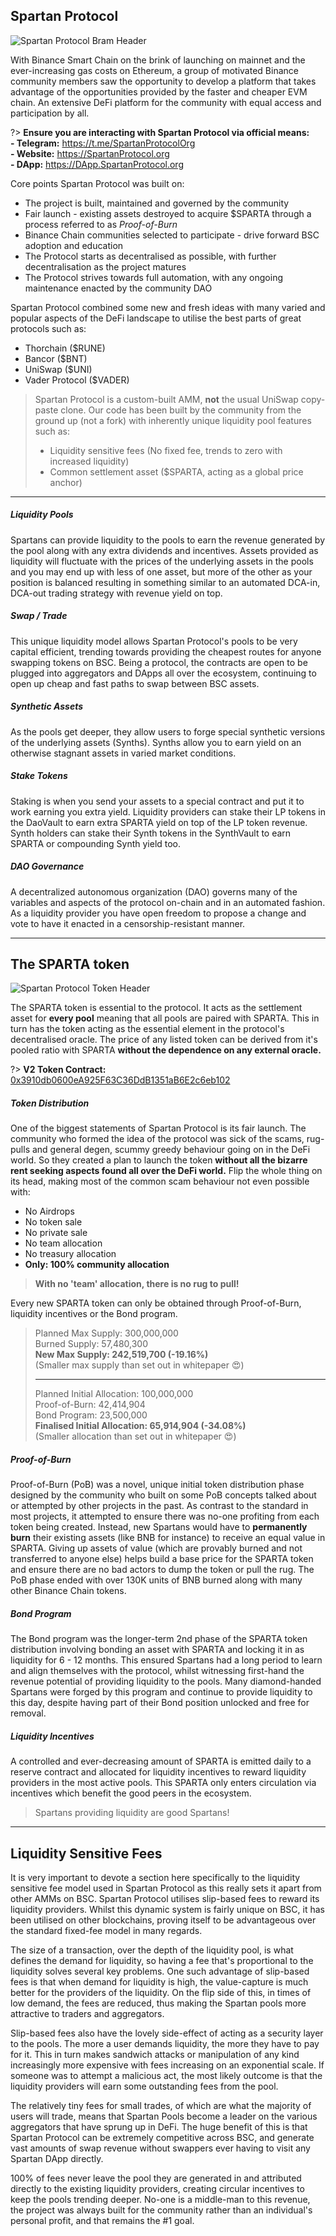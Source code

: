 ## Spartan Protocol

![Spartan Protocol Bram Header](/_media/BramHeader.png)

With Binance Smart Chain on the brink of launching on mainnet and the ever-increasing gas costs on Ethereum, a group of motivated Binance community members saw the opportunity to develop a platform that takes advantage of the opportunities provided by the faster and cheaper EVM chain. An extensive DeFi platform for the community with equal access and participation by all.

?> **Ensure you are interacting with Spartan Protocol via official means:**  
**- Telegram:** https://t.me/SpartanProtocolOrg  
**- Website:** https://SpartanProtocol.org  
**- DApp:** https://DApp.SpartanProtocol.org  

Core points Spartan Protocol was built on:

- The project is built, maintained and governed by the community
- Fair launch - existing assets destroyed to acquire $SPARTA through a process referred to as _Proof-of-Burn_
- Binance Chain communities selected to participate - drive forward BSC adoption and education
- The Protocol starts as decentralised as possible, with further decentralisation as the project matures
- The Protocol strives towards full automation, with any ongoing maintenance enacted by the community DAO

Spartan Protocol combined some new and fresh ideas with many varied and popular aspects of the DeFi landscape to utilise the best parts of great protocols such as:

- Thorchain ($RUNE)
- Bancor ($BNT)
- UniSwap ($UNI)
- Vader Protocol ($VADER)

> Spartan Protocol is a custom-built AMM, **not** the usual UniSwap copy-paste clone. Our code has been built by the community from the ground up (not a fork) with inherently unique liquidity pool features such as:
>
> - Liquidity sensitive fees (No fixed fee, trends to zero with increased liquidity)
> - Common settlement asset ($SPARTA, acting as a global price anchor)

---

##### Liquidity Pools

Spartans can provide liquidity to the pools to earn the revenue generated by the pool along with any extra dividends and incentives. Assets provided as liquidity will fluctuate with the prices of the underlying assets in the pools and you may end up with less of one asset, but more of the other as your position is balanced resulting in something similar to an automated DCA-in, DCA-out trading strategy with revenue yield on top.

##### Swap / Trade

This unique liquidity model allows Spartan Protocol's pools to be very capital efficient, trending towards providing the cheapest routes for anyone swapping tokens on BSC. Being a protocol, the contracts are open to be plugged into aggregators and DApps all over the ecosystem, continuing to open up cheap and fast paths to swap between BSC assets.

##### Synthetic Assets

As the pools get deeper, they allow users to forge special synthetic versions of the underlying assets (Synths). Synths allow you to earn yield on an otherwise stagnant assets in varied market conditions.

##### Stake Tokens

Staking is when you send your assets to a special contract and put it to work earning you extra yield. Liquidity providers can stake their LP tokens in the DaoVault to earn extra SPARTA yield on top of the LP token revenue. Synth holders can stake their Synth tokens in the SynthVault to earn SPARTA or compounding Synth yield too.

##### DAO Governance

A decentralized autonomous organization (DAO) governs many of the variables and aspects of the protocol on-chain and in an automated fashion. As a liquidity provider you have open freedom to propose a change and vote to have it enacted in a censorship-resistant manner.

---

## The SPARTA token

![Spartan Protocol Token Header](/_media/TokenHeader.png)

The SPARTA token is essential to the protocol. It acts as the settlement asset for **every pool** meaning that all pools are paired with SPARTA. This in turn has the token acting as the essential element in the protocol's decentralised oracle. The price of any listed token can be derived from it's pooled ratio with SPARTA **without the dependence on any external oracle.**

?> **V2 Token Contract:** [0x3910db0600eA925F63C36DdB1351aB6E2c6eb102](https://bscscan.com/address/0x3910db0600eA925F63C36DdB1351aB6E2c6eb102)

##### Token Distribution

One of the biggest statements of Spartan Protocol is its fair launch. The community who formed the idea of the protocol was sick of the scams, rug-pulls and general degen, scummy greedy behaviour going on in the DeFi world. So they created a plan to launch the token **without all the bizarre rent seeking aspects found all over the DeFi world.** Flip the whole thing on its head, making most of the common scam behaviour not even possible with:

- No Airdrops
- No token sale
- No private sale
- No team allocation
- No treasury allocation
- **Only: 100% community allocation**

> **With no 'team' allocation, there is no rug to pull!**

Every new SPARTA token can only be obtained through Proof-of-Burn, liquidity incentives or the Bond program.

> Planned Max Supply: 300,000,000  
> Burned Supply: 57,480,300  
> **New Max Supply: 242,519,700 (-19.16%)**  
> (Smaller max supply than set out in whitepaper 😍)
>
> ---
>
> Planned Initial Allocation: 100,000,000  
> Proof-of-Burn: 42,414,904  
> Bond Program: 23,500,000  
> **Finalised Initial Allocation: 65,914,904 (-34.08%)**  
> (Smaller allocation than set out in whitepaper 😍)

##### Proof-of-Burn

Proof-of-Burn (PoB) was a novel, unique initial token distribution phase designed by the community who built on some PoB concepts talked about or attempted by other projects in the past. As contrast to the standard in most projects, it attempted to ensure there was no-one profiting from each token being created. Instead, new Spartans would have to **permanently burn** their existing assets (like BNB for instance) to receive an equal value in SPARTA. Giving up assets of value (which are provably burned and not transferred to anyone else) helps build a base price for the SPARTA token and ensure there are no bad actors to dump the token or pull the rug. The PoB phase ended with over 130K units of BNB burned along with many other Binance Chain tokens.

##### Bond Program

The Bond program was the longer-term 2nd phase of the SPARTA token distribution involving bonding an asset with SPARTA and locking it in as liquidity for 6 - 12 months. This ensured Spartans had a long period to learn and align themselves with the protocol, whilst witnessing first-hand the revenue potential of providing liquidity to the pools. Many diamond-handed Spartans were forged by this program and continue to provide liquidity to this day, despite having part of their Bond position unlocked and free for removal.

##### Liquidity Incentives

A controlled and ever-decreasing amount of SPARTA is emitted daily to a reserve contract and allocated for liquidity incentives to reward liquidity providers in the most active pools. This SPARTA only enters circulation via incentives which benefit the good peers in the ecosystem. 
> Spartans providing liquidity are good Spartans!

---

## Liquidity Sensitive Fees

It is very important to devote a section here specifically to the liquidity sensitive fee model used in Spartan Protocol as this really sets it apart from other AMMs on BSC. Spartan Protocol utilises slip-based fees to reward its liquidity providers. Whilst this dynamic system is fairly unique on BSC, it has been utilised on other blockchains, proving itself to be advantageous over the standard fixed-fee model in many regards.

The size of a transaction, over the depth of the liquidity pool, is what defines the demand for liquidity, so having a fee that's proportional to the liquidity solves several key problems. One such advantage of slip-based fees is that when demand for liquidity is high, the value-capture is much better for the providers of the liquidity. On the flip side of this, in times of low demand, the fees are reduced, thus making the Spartan pools more attractive to traders and aggregators.

Slip-based fees also have the lovely side-effect of acting as a security layer to the pools. The more a user demands liquidity, the more they have to pay for it. This in turn makes sandwich attacks or manipulation of any kind increasingly more expensive with fees increasing on an exponential scale. If someone was to attempt a malicious act, the most likely outcome is that the liquidity providers will earn some outstanding fees from the pool.

The relatively tiny fees for small trades, of which are what the majority of users will trade, means that Spartan Pools become a leader on the various aggregators that have sprung up in DeFi. The huge benefit of this is that Spartan Protocol can be extremely competitive across BSC, and generate vast amounts of swap revenue without swappers ever having to visit any Spartan DApp directly.

100% of fees never leave the pool they are generated in and attributed directly to the existing liquidity providers, creating circular incentives to keep the pools trending deeper. No-one is a middle-man to this revenue, the project was always built for the community rather than an individual's personal profit, and that remains the #1 goal.

